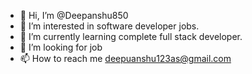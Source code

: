 - 👋 Hi, I’m @Deepanshu850
- 👀 I’m interested in software developer jobs.
- 🌱 I’m currently learning complete full stack developer.
- 💞️ I’m looking for job
- 📫 How to reach me deepuanshu123as@gmail.com

<!---
Deepanshu850/Deepanshu850 is a ✨ special ✨ repository because its `README.md` (this file) appears on your GitHub profile.
You can click the Preview link to take a look at your changes.
--->
